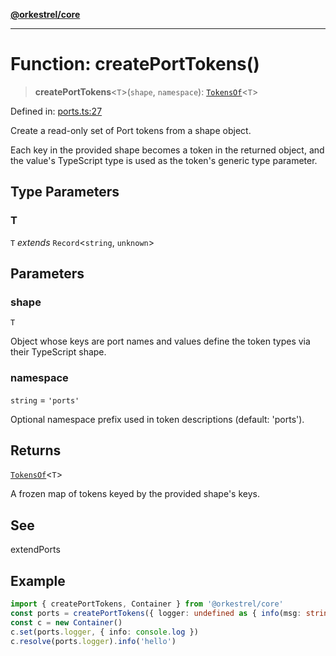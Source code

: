 [**@orkestrel/core**](../index.md)

***

# Function: createPortTokens()

> **createPortTokens**\<`T`\>(`shape`, `namespace`): [`TokensOf`](../type-aliases/TokensOf.md)\<`T`\>

Defined in: [ports.ts:27](https://github.com/orkestrel/core/blob/ccb170966790f428093f11a71a5646a6e842dbf9/src/ports.ts#L27)

Create a read-only set of Port tokens from a shape object.

Each key in the provided shape becomes a token in the returned object, and the value's TypeScript type
is used as the token's generic type parameter.

## Type Parameters

### T

`T` *extends* `Record`\<`string`, `unknown`\>

## Parameters

### shape

`T`

Object whose keys are port names and values define the token types via their TypeScript shape.

### namespace

`string` = `'ports'`

Optional namespace prefix used in token descriptions (default: 'ports').

## Returns

[`TokensOf`](../type-aliases/TokensOf.md)\<`T`\>

A frozen map of tokens keyed by the provided shape's keys.

## See

extendPorts

## Example

```ts
import { createPortTokens, Container } from '@orkestrel/core'
const ports = createPortTokens({ logger: undefined as { info(msg: string): void } })
const c = new Container()
c.set(ports.logger, { info: console.log })
c.resolve(ports.logger).info('hello')
```
